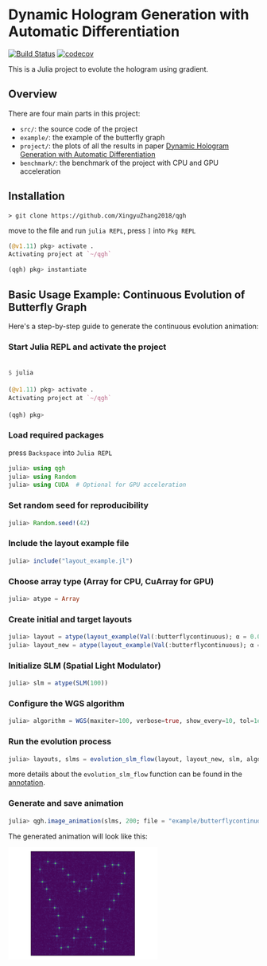 # Dynamic Hologram Generation with Automatic Differentiation

[![Build Status](https://github.com/XingyuZhang2018/qgh/actions/workflows/CI.yml/badge.svg?branch=main)](https://github.com/XingyuZhang2018/qgh.jl/actions/workflows/CI.yml?query=branch%3Amain)
[![codecov](https://codecov.io/gh/XingyuZhang2018/qgh/graph/badge.svg?token=jCbMe1oSPj)](https://codecov.io/gh/XingyuZhang2018/qgh)


This is a Julia project to evolute the hologram using gradient. 

## Overview
There are four main parts in this project:
- `src/`: the source code of the project
- `example/`: the example of the butterfly graph
- `project/`: the plots of all the results in paper [Dynamic Hologram Generation with Automatic Differentiation](https://arxiv.org/abs/...)
- `benchmark/`: the benchmark of the project with CPU and GPU acceleration

## Installation
```shell
> git clone https://github.com/XingyuZhang2018/qgh
```
move to the file and run `julia REPL`, press `]` into `Pkg REPL`
```julia
(@v1.11) pkg> activate .
Activating project at `~/qgh`
```

```julia
(qgh) pkg> instantiate
```

## Basic Usage Example: Continuous Evolution of Butterfly Graph
Here's a step-by-step guide to generate the continuous evolution animation:

### Start Julia REPL and activate the project
```julia

$ julia

(@v1.11) pkg> activate .
Activating project at `~/qgh`

(qgh) pkg> 
```
### Load required packages
press `Backspace` into `Julia REPL`
```julia
julia> using qgh
julia> using Random
julia> using CUDA  # Optional for GPU acceleration
```

###  Set random seed for reproducibility
```julia
julia> Random.seed!(42)
```
###  Include the layout example file
```julia
julia> include("layout_example.jl")
```
###  Choose array type (Array for CPU, CuArray for GPU)
```julia
julia> atype = Array
```
###  Create initial and target layouts
```julia
julia> layout = atype(layout_example(Val(:butterflycontinuous); α = 0.00))
julia> layout_new = atype(layout_example(Val(:butterflycontinuous); α = 0.2))
```
###  Initialize SLM (Spatial Light Modulator)
```julia
julia> slm = atype(SLM(100))
```
###  Configure the WGS algorithm
```julia
julia> algorithm = WGS(maxiter=100, verbose=true, show_every=10, tol=1e-10, ratio_fixphase=0.8)
```
###  Run the evolution process
```julia
julia> layouts, slms = evolution_slm_flow(layout, layout_new, slm, algorithm)
```
more details about the `evolution_slm_flow` function can be found in the [annotation](https://github.com/XingyuZhang2018/qgh/blob/main/src/evolution/gradient_flow.jl#L127-L153).
###  Generate and save animation
```julia
julia> qgh.image_animation(slms, 200; file = "example/butterflycontinuous.gif")
```

The generated animation will look like this:

![Butterfly Continuous Evolution](butterflycontinuous.gif)